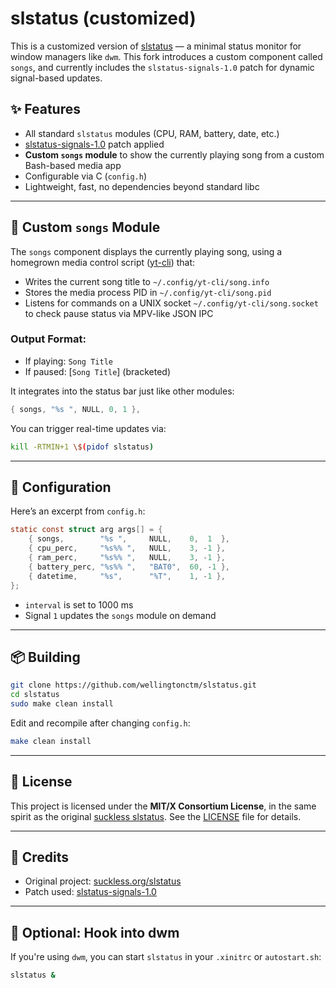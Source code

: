 # slstatus (customized)

This is a customized version of [slstatus](https://tools.suckless.org/slstatus/) — a minimal status monitor for window managers like `dwm`. This fork introduces a custom component called `songs`, and currently includes the `slstatus-signals-1.0` patch for dynamic signal-based updates.

## ✨ Features

- All standard `slstatus` modules (CPU, RAM, battery, date, etc.)
- [slstatus-signals-1.0](https://tools.suckless.org/slstatus/patches/signals/) patch applied  
- **Custom `songs` module** to show the currently playing song from a custom Bash-based media app  
- Configurable via C (`config.h`)  
- Lightweight, fast, no dependencies beyond standard libc

---

## 🎵 Custom `songs` Module

The `songs` component displays the currently playing song, using a homegrown media control script ([yt-cli](https://github.com/wellingtonctm/yt-cli)) that:

- Writes the current song title to `~/.config/yt-cli/song.info`  
- Stores the media process PID in `~/.config/yt-cli/song.pid`  
- Listens for commands on a UNIX socket `~/.config/yt-cli/song.socket` to check pause status via MPV-like JSON IPC

### Output Format:
- If playing: `Song Title`  
- If paused: [`Song Title`] (bracketed)

It integrates into the status bar just like other modules:
```c
{ songs, "%s ", NULL, 0, 1 },
```

You can trigger real-time updates via:
```sh
kill -RTMIN+1 \$(pidof slstatus)
```

---

## 🧩 Configuration

Here’s an excerpt from `config.h`:

```c
static const struct arg args[] = {
    { songs,        "%s ",     NULL,    0,  1  },
    { cpu_perc,     "%s%% ",   NULL,    3, -1 },
    { ram_perc,     "%s%% ",   NULL,    3, -1 },
    { battery_perc, "%s%% ",   "BAT0",  60, -1 },
    { datetime,     "%s",      "%T",    1, -1 },
};
```

- `interval` is set to 1000 ms  
- Signal `1` updates the `songs` module on demand

---

## 📦 Building

```sh
git clone https://github.com/wellingtonctm/slstatus.git
cd slstatus
sudo make clean install
```

Edit and recompile after changing `config.h`:
```sh
make clean install
```

---

## 📝 License

This project is licensed under the **MIT/X Consortium License**, in the same spirit as the original [suckless slstatus](https://tools.suckless.org/slstatus/). See the [LICENSE](LICENSE) file for details.

---

## 🙏 Credits

- Original project: [suckless.org/slstatus](https://tools.suckless.org/slstatus/)  
- Patch used: [slstatus-signals-1.0](https://tools.suckless.org/slstatus/patches/signals/)

---

## 🔧 Optional: Hook into dwm

If you're using `dwm`, you can start `slstatus` in your `.xinitrc` or `autostart.sh`:

```sh
slstatus &
```
